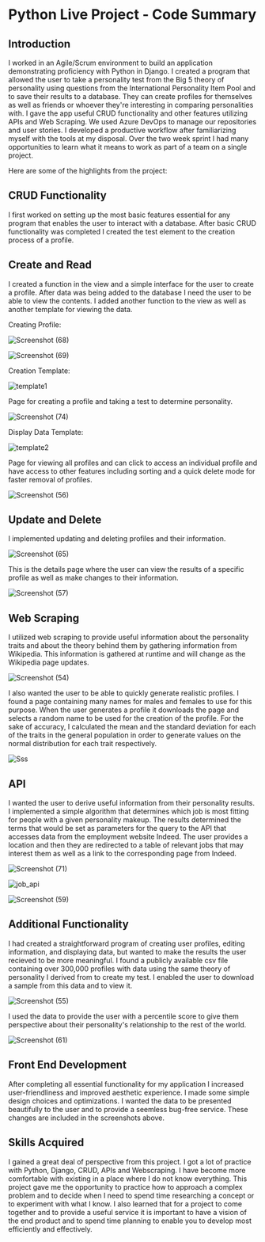 # Python Live Project - Code Summary

## Introduction
I worked in an Agile/Scrum environment to build an application demonstrating proficiency with Python in Django. I created a program that allowed the user to take a personality test from the Big 5 theory of personality using questions from the International Personality Item Pool and to save their results to a database. They can create profiles for themselves as well as friends or whoever they're interesting in comparing personalities with. I gave the app useful CRUD functionality and other features utilizing APIs and Web Scraping. We used Azure DevOps to manage our repositories and user stories. I developed a productive workflow after familiarizing myself with the tools at my disposal. Over the two week sprint I had many opportunities to learn what it means to work as part of a team on a single project.

Here are some of the highlights from the project: 

## CRUD Functionality
I first worked on setting up the most basic features essential for any program that enables the user to interact with a database.
After basic CRUD functionality was completed I created the test element to the creation process of a profile.

## Create and Read
I created a function in the view and a simple interface for the user to create a profile. After data was being added to the database I need the user to be able to view the contents. I added another function to the view as well as another template for viewing the data.

Creating Profile:

![Screenshot (68)](https://user-images.githubusercontent.com/73494842/159366959-7ea59a09-753a-457d-9d74-9ec602f39f3b.png)

![Screenshot (69)](https://user-images.githubusercontent.com/73494842/159366964-2a4a2e54-73b1-4aef-a19e-eb52f2cb56a6.png)

Creation Template:

![template1](https://user-images.githubusercontent.com/73494842/159364800-7ea9e7aa-1174-49e5-9655-1f35ff456d17.png)

Page for creating a profile and taking a test to determine personality.

![Screenshot (74)](https://user-images.githubusercontent.com/73494842/159371886-14b6ffe2-12d1-4ae5-b15d-0745ef6d03f7.png)

Display Data Template:

![template2](https://user-images.githubusercontent.com/73494842/159364855-86c983cc-40c9-4177-8f21-f16db9a46c8f.png)

Page for viewing all profiles and can click to access an individual profile and have access to other features including sorting and a quick delete mode for faster removal of profiles.

![Screenshot (56)](https://user-images.githubusercontent.com/73494842/159361391-e3c8a74d-742d-4d64-ad84-3ea3b3f43b0c.png)


## Update and Delete
I implemented updating and deleting profiles and their information.

![Screenshot (65)](https://user-images.githubusercontent.com/73494842/159365192-85189543-8a3a-4c79-b3ba-301948bec046.png)

This is the details page where the user can view the results of a specific profile as well as make changes to their information.

![Screenshot (57)](https://user-images.githubusercontent.com/73494842/159361462-cc48cb6b-d1f9-466e-b15e-c4ef5a4e857d.png)

## Web Scraping
I utilized web scraping to provide useful information about the personality traits and about the theory behind them by gathering information from Wikipedia. This information is gathered at runtime and will change as the Wikipedia page updates.

![Screenshot (54)](https://user-images.githubusercontent.com/73494842/159361583-30111da5-17d9-49a4-93f4-fa054a67dc45.png)

I also wanted the user to be able to quickly generate realistic profiles. I found a page containing many names for males and females to use for this purpose. When the user generates a profile it downloads the page and selects a random name to be used for the creation of the profile. For the sake of accuracy, I calculated the mean and the standard deviation for each of the traits in the general population in order to generate values on the normal distribution for each trait respectively.

![Sss](https://user-images.githubusercontent.com/73494842/159362173-436fd153-79a6-48e1-9928-fd1ee8d46d3c.png)

## API
I wanted the user to derive useful information from their personality results. I implemented a simple algorithm that determines which job is most fitting for people with a given personality makeup. The results determined the terms that would be set as parameters for the query to the API that accesses data from the employment website Indeed. The user provides a location and then they are redirected to a table of relevant jobs that may interest them as well as a link to the corresponding page from Indeed.

![Screenshot (71)](https://user-images.githubusercontent.com/73494842/159371132-a4b8772a-06dd-4397-ad8f-cb20ac973d67.png)

![job_api](https://user-images.githubusercontent.com/73494842/159368029-22f297de-05e7-4ba8-9cbc-4ab0191942ec.png)

![Screenshot (59)](https://user-images.githubusercontent.com/73494842/159362275-68319794-bb7d-4855-9971-dcdfa2bd71c3.png)

## Additional Functionality
I had created a straightforward program of creating user profiles, editing information, and displaying data, but wanted to make the results the user recieved to be more meaningful. I found a publicly available csv file containing over 300,000 profiles with data using the same theory of personality I derived from to create my test. I enabled the user to download a sample from this data and to view it. 

![Screenshot (55)](https://user-images.githubusercontent.com/73494842/159362351-b1561d5e-1ac5-401c-a1e4-3763bd2a8101.png)

I used the data to provide the user with a percentile score to give them perspective about their personality's relationship to the rest of the world.

![Screenshot (61)](https://user-images.githubusercontent.com/73494842/159362321-50e540eb-3481-445d-85cd-07e769bbe7d7.png)

## Front End Development
After completing all essential functionality for my application I increased user-friendliness and improved aesthetic experience. I made some simple design choices and optimizations. I wanted the data to be presented beautifully to the user and to provide a seemless bug-free service. These changes are included in the screenshots above.

## Skills Acquired
I gained a great deal of perspective from this project. I got a lot of practice with Python, Django, CRUD, APIs and Webscraping. I have become more comfortable with existing in a place where I do not know everything. This project gave me the opportunity to practice how to approach a complex problem and to decide when I need to spend time researching a concept or to experiment with what I know. I also learned that for a project to come together and to provide a useful service it is important to have a vision of the end product and to spend time planning to enable you to develop most efficiently and effectively.
